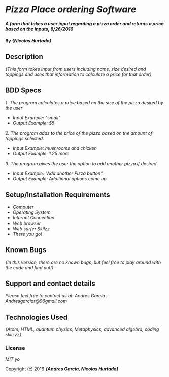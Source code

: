 # _Pizza Place ordering Software_

#### _A form that takes a user input regarding a pizza order and returns a price based on the inputs, 8/26/2016_

#### By _**{Nicolas Hurtado}**_

## Description

_{This form takes input from users including name, size desired and toppings and uses that information to calculate a price for that order}_

## BDD Specs

_1. The program calculates a price based on the size of the pizza desired by the user_
* _Input Example: "small"_
* _Output Example: $5_

_2. The program adds to the price of the pizza based on the amount of toppings selected._
* _Input Example: mushrooms and chicken_
* _Output Example: 1.25 more_

_3. The program gives the user the option to add another pizza if desired_
* _Input Example: "Add another Pizza button"_
* _Output Example: Additional options come up_

## Setup/Installation Requirements

* _Computer_
* _Operating System_
* _Internet Connection_
* _Web browser_
* _Web surfer Skilzz_
* _There you go!_

## Known Bugs

_{In this version, there are no known bugs, but feel free to play around with the code and find out!}_

## Support and contact details

_Please feel free to contact us at:
Andres Garcia : Andresgarciar@96gmail.com_

## Technologies Used

_{Atom, HTML, quantum physics, Metaphysics, advanced algebra, coding skilzzz}_

### License

*MIT yo*

Copyright (c) 2016 **_{Andres Garcia, Nicolas Hurtado}_**

